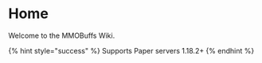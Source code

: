 # Home

Welcome to the MMOBuffs Wiki.

{% hint style="success" %}
Supports Paper servers 1.18.2+
{% endhint %}
